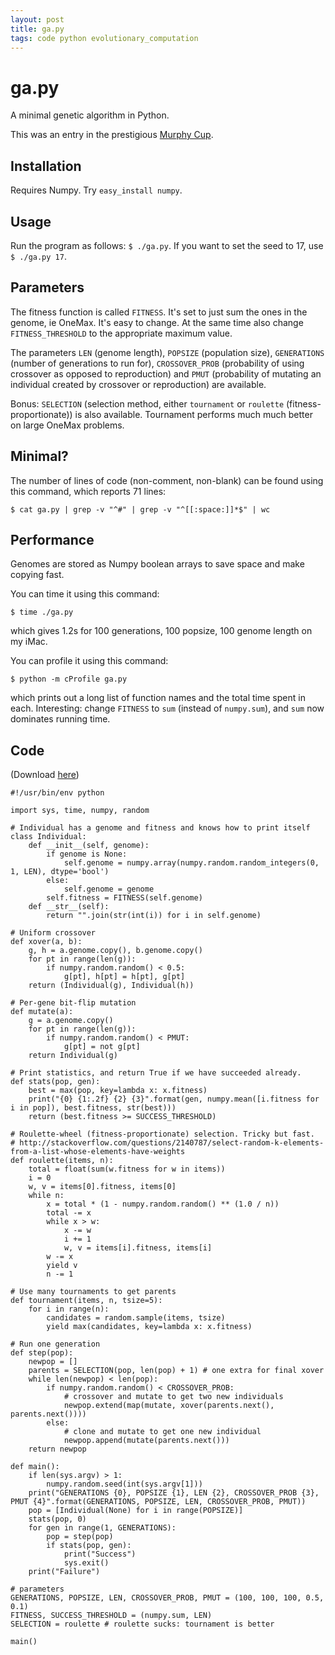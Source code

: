 ```yaml
---
layout: post
title: ga.py
tags: code python evolutionary_computation
---
```


ga.py
=====

A minimal genetic algorithm in Python. 

This was an entry in the prestigious
[Murphy Cup](http://cup.murph.ie/challenge-3-tiny-ga/).


Installation
------------

Requires Numpy. Try `easy_install numpy`.


Usage
-----

Run the program as follows: `$ ./ga.py`. If you want to set the seed
to 17, use `$ ./ga.py 17`.


Parameters
----------

The fitness function is called `FITNESS`. It's set to just sum the
ones in the genome, ie OneMax. It's easy to change. At the same time
also change `FITNESS_THRESHOLD` to the appropriate maximum value.

The parameters `LEN` (genome length), `POPSIZE` (population size),
`GENERATIONS` (number of generations to run for), `CROSSOVER_PROB`
(probability of using crossover as opposed to reproduction) and `PMUT`
(probability of mutating an individual created by crossover or
reproduction) are available. 

Bonus: `SELECTION` (selection method, either `tournament` or
`roulette` (fitness-proportionate)) is also available. Tournament
performs much much better on large OneMax problems.


Minimal?
--------

The number of lines of code (non-comment, non-blank) can be found
using this command, which reports 71 lines:

`$ cat ga.py | grep -v "^#" | grep -v "^[[:space:]]*$" | wc`


Performance
-----------

Genomes are stored as Numpy boolean arrays to save space and make
copying fast.

You can time it using this command:

`$ time ./ga.py`

which gives 1.2s for 100 generations, 100 popsize, 100 genome length
on my iMac.

You can profile it using this command:

`$ python -m cProfile ga.py`

which prints out a long list of function names and the total time
spent in each. Interesting: change `FITNESS` to `sum` (instead of
`numpy.sum`), and `sum` now dominates running time.


Code
----

(Download [here](http://jmmcd.github.com/code/ga.py))

	#!/usr/bin/env python

	import sys, time, numpy, random

	# Individual has a genome and fitness and knows how to print itself
	class Individual:
	    def __init__(self, genome):
	        if genome is None:
	            self.genome = numpy.array(numpy.random.random_integers(0, 1, LEN), dtype='bool')
	        else:
	            self.genome = genome
	        self.fitness = FITNESS(self.genome)
	    def __str__(self):
	        return "".join(str(int(i)) for i in self.genome)
	        
	# Uniform crossover
	def xover(a, b):
	    g, h = a.genome.copy(), b.genome.copy()
	    for pt in range(len(g)):
	        if numpy.random.random() < 0.5:
	            g[pt], h[pt] = h[pt], g[pt]
	    return (Individual(g), Individual(h))

	# Per-gene bit-flip mutation
	def mutate(a):
	    g = a.genome.copy()
	    for pt in range(len(g)):
	        if numpy.random.random() < PMUT:
	            g[pt] = not g[pt]
	    return Individual(g)

	# Print statistics, and return True if we have succeeded already.
	def stats(pop, gen):
	    best = max(pop, key=lambda x: x.fitness)
	    print("{0} {1:.2f} {2} {3}".format(gen, numpy.mean([i.fitness for i in pop]), best.fitness, str(best)))
	    return (best.fitness >= SUCCESS_THRESHOLD)

	# Roulette-wheel (fitness-proportionate) selection. Tricky but fast.
	# http://stackoverflow.com/questions/2140787/select-random-k-elements-from-a-list-whose-elements-have-weights
	def roulette(items, n):
	    total = float(sum(w.fitness for w in items))
	    i = 0
	    w, v = items[0].fitness, items[0]
	    while n:
	        x = total * (1 - numpy.random.random() ** (1.0 / n))
	        total -= x
	        while x > w:
	            x -= w
	            i += 1
	            w, v = items[i].fitness, items[i]
	        w -= x
	        yield v
	        n -= 1

	# Use many tournaments to get parents
	def tournament(items, n, tsize=5):
	    for i in range(n):
	        candidates = random.sample(items, tsize)
	        yield max(candidates, key=lambda x: x.fitness)

	# Run one generation
	def step(pop):
	    newpop = []
	    parents = SELECTION(pop, len(pop) + 1) # one extra for final xover    
	    while len(newpop) < len(pop):
	        if numpy.random.random() < CROSSOVER_PROB:
	            # crossover and mutate to get two new individuals
	            newpop.extend(map(mutate, xover(parents.next(), parents.next())))
	        else:
	            # clone and mutate to get one new individual
	            newpop.append(mutate(parents.next()))
	    return newpop
	    
	def main():
	    if len(sys.argv) > 1:
	        numpy.random.seed(int(sys.argv[1]))
	    print("GENERATIONS {0}, POPSIZE {1}, LEN {2}, CROSSOVER_PROB {3}, PMUT {4}".format(GENERATIONS, POPSIZE, LEN, CROSSOVER_PROB, PMUT))
	    pop = [Individual(None) for i in range(POPSIZE)]
	    stats(pop, 0)
	    for gen in range(1, GENERATIONS):
	        pop = step(pop)
	        if stats(pop, gen):
	            print("Success")
	            sys.exit()
	    print("Failure")

	# parameters
	GENERATIONS, POPSIZE, LEN, CROSSOVER_PROB, PMUT = (100, 100, 100, 0.5, 0.1)
	FITNESS, SUCCESS_THRESHOLD = (numpy.sum, LEN)
	SELECTION = roulette # roulette sucks: tournament is better

	main()


